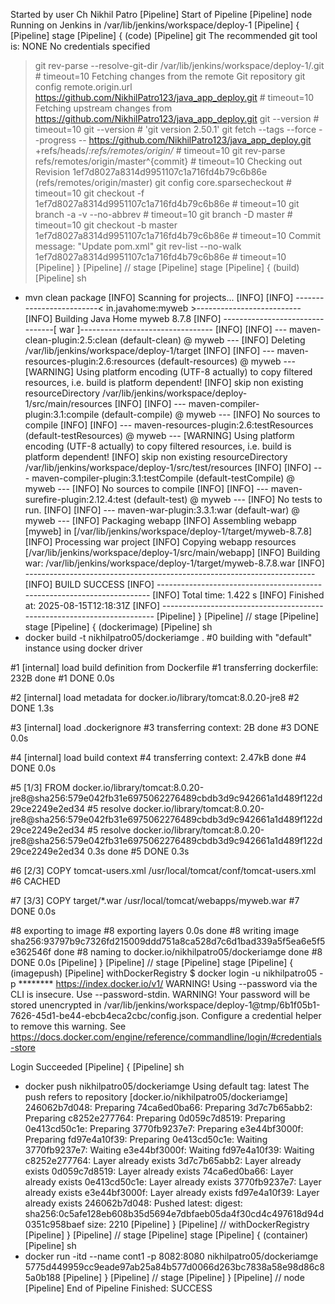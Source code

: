 Started by user Ch Nikhil Patro
[Pipeline] Start of Pipeline
[Pipeline] node
Running on Jenkins in /var/lib/jenkins/workspace/deploy-1
[Pipeline] {
[Pipeline] stage
[Pipeline] { (code)
[Pipeline] git
The recommended git tool is: NONE
No credentials specified
 > git rev-parse --resolve-git-dir /var/lib/jenkins/workspace/deploy-1/.git # timeout=10
Fetching changes from the remote Git repository
 > git config remote.origin.url https://github.com/NikhilPatro123/java_app_deploy.git # timeout=10
Fetching upstream changes from https://github.com/NikhilPatro123/java_app_deploy.git
 > git --version # timeout=10
 > git --version # 'git version 2.50.1'
 > git fetch --tags --force --progress -- https://github.com/NikhilPatro123/java_app_deploy.git +refs/heads/*:refs/remotes/origin/* # timeout=10
 > git rev-parse refs/remotes/origin/master^{commit} # timeout=10
Checking out Revision 1ef7d8027a8314d9951107c1a716fd4b79c6b86e (refs/remotes/origin/master)
 > git config core.sparsecheckout # timeout=10
 > git checkout -f 1ef7d8027a8314d9951107c1a716fd4b79c6b86e # timeout=10
 > git branch -a -v --no-abbrev # timeout=10
 > git branch -D master # timeout=10
 > git checkout -b master 1ef7d8027a8314d9951107c1a716fd4b79c6b86e # timeout=10
Commit message: "Update pom.xml"
 > git rev-list --no-walk 1ef7d8027a8314d9951107c1a716fd4b79c6b86e # timeout=10
[Pipeline] }
[Pipeline] // stage
[Pipeline] stage
[Pipeline] { (build)
[Pipeline] sh
+ mvn clean package
[INFO] Scanning for projects...
[INFO] 
[INFO] -------------------------< in.javahome:myweb >--------------------------
[INFO] Building Java Home myweb 8.7.8
[INFO] --------------------------------[ war ]---------------------------------
[INFO] 
[INFO] --- maven-clean-plugin:2.5:clean (default-clean) @ myweb ---
[INFO] Deleting /var/lib/jenkins/workspace/deploy-1/target
[INFO] 
[INFO] --- maven-resources-plugin:2.6:resources (default-resources) @ myweb ---
[WARNING] Using platform encoding (UTF-8 actually) to copy filtered resources, i.e. build is platform dependent!
[INFO] skip non existing resourceDirectory /var/lib/jenkins/workspace/deploy-1/src/main/resources
[INFO] 
[INFO] --- maven-compiler-plugin:3.1:compile (default-compile) @ myweb ---
[INFO] No sources to compile
[INFO] 
[INFO] --- maven-resources-plugin:2.6:testResources (default-testResources) @ myweb ---
[WARNING] Using platform encoding (UTF-8 actually) to copy filtered resources, i.e. build is platform dependent!
[INFO] skip non existing resourceDirectory /var/lib/jenkins/workspace/deploy-1/src/test/resources
[INFO] 
[INFO] --- maven-compiler-plugin:3.1:testCompile (default-testCompile) @ myweb ---
[INFO] No sources to compile
[INFO] 
[INFO] --- maven-surefire-plugin:2.12.4:test (default-test) @ myweb ---
[INFO] No tests to run.
[INFO] 
[INFO] --- maven-war-plugin:3.3.1:war (default-war) @ myweb ---
[INFO] Packaging webapp
[INFO] Assembling webapp [myweb] in [/var/lib/jenkins/workspace/deploy-1/target/myweb-8.7.8]
[INFO] Processing war project
[INFO] Copying webapp resources [/var/lib/jenkins/workspace/deploy-1/src/main/webapp]
[INFO] Building war: /var/lib/jenkins/workspace/deploy-1/target/myweb-8.7.8.war
[INFO] ------------------------------------------------------------------------
[INFO] BUILD SUCCESS
[INFO] ------------------------------------------------------------------------
[INFO] Total time:  1.422 s
[INFO] Finished at: 2025-08-15T12:18:31Z
[INFO] ------------------------------------------------------------------------
[Pipeline] }
[Pipeline] // stage
[Pipeline] stage
[Pipeline] { (dockerimage)
[Pipeline] sh
+ docker build -t nikhilpatro05/dockeriamge .
#0 building with "default" instance using docker driver

#1 [internal] load build definition from Dockerfile
#1 transferring dockerfile: 232B done
#1 DONE 0.0s

#2 [internal] load metadata for docker.io/library/tomcat:8.0.20-jre8
#2 DONE 1.3s

#3 [internal] load .dockerignore
#3 transferring context: 2B done
#3 DONE 0.0s

#4 [internal] load build context
#4 transferring context: 2.47kB done
#4 DONE 0.0s

#5 [1/3] FROM docker.io/library/tomcat:8.0.20-jre8@sha256:579e042fb31e6975062276489cbdb3d9c942661a1d489f122d29ce2249e2ed34
#5 resolve docker.io/library/tomcat:8.0.20-jre8@sha256:579e042fb31e6975062276489cbdb3d9c942661a1d489f122d29ce2249e2ed34
#5 resolve docker.io/library/tomcat:8.0.20-jre8@sha256:579e042fb31e6975062276489cbdb3d9c942661a1d489f122d29ce2249e2ed34 0.3s done
#5 DONE 0.3s

#6 [2/3] COPY tomcat-users.xml /usr/local/tomcat/conf/tomcat-users.xml
#6 CACHED

#7 [3/3] COPY target/*.war /usr/local/tomcat/webapps/myweb.war
#7 DONE 0.0s

#8 exporting to image
#8 exporting layers 0.0s done
#8 writing image sha256:93797b9c7326fd215009ddd751a8ca528d7c6d1bad339a5f5ea6e5f5e362546f done
#8 naming to docker.io/nikhilpatro05/dockeriamge done
#8 DONE 0.0s
[Pipeline] }
[Pipeline] // stage
[Pipeline] stage
[Pipeline] { (imagepush)
[Pipeline] withDockerRegistry
$ docker login -u nikhilpatro05 -p ******** https://index.docker.io/v1/
WARNING! Using --password via the CLI is insecure. Use --password-stdin.
WARNING! Your password will be stored unencrypted in /var/lib/jenkins/workspace/deploy-1@tmp/6b1f05b1-7626-45d1-be44-ebcb4eca2cbc/config.json.
Configure a credential helper to remove this warning. See
https://docs.docker.com/engine/reference/commandline/login/#credentials-store

Login Succeeded
[Pipeline] {
[Pipeline] sh
+ docker push nikhilpatro05/dockeriamge
Using default tag: latest
The push refers to repository [docker.io/nikhilpatro05/dockeriamge]
246062b7d048: Preparing
74ca6ed0ba66: Preparing
3d7c7b65abb2: Preparing
c8252e277764: Preparing
0d059c7d8519: Preparing
0e413cd50c1e: Preparing
3770fb9237e7: Preparing
e3e44bf3000f: Preparing
fd97e4a10f39: Preparing
0e413cd50c1e: Waiting
3770fb9237e7: Waiting
e3e44bf3000f: Waiting
fd97e4a10f39: Waiting
c8252e277764: Layer already exists
3d7c7b65abb2: Layer already exists
0d059c7d8519: Layer already exists
74ca6ed0ba66: Layer already exists
0e413cd50c1e: Layer already exists
3770fb9237e7: Layer already exists
e3e44bf3000f: Layer already exists
fd97e4a10f39: Layer already exists
246062b7d048: Pushed
latest: digest: sha256:0c5afe128eb608b35d5694e7dbfaeb05da4f30cd4c497618d94d0351c958baef size: 2210
[Pipeline] }
[Pipeline] // withDockerRegistry
[Pipeline] }
[Pipeline] // stage
[Pipeline] stage
[Pipeline] { (container)
[Pipeline] sh
+ docker run -itd --name cont1 -p 8082:8080 nikhilpatro05/dockeriamge
5775d449959cc9eade97ab25a84b577d0066d263bc7838a58e98d86c85a0b188
[Pipeline] }
[Pipeline] // stage
[Pipeline] }
[Pipeline] // node
[Pipeline] End of Pipeline
Finished: SUCCESS
